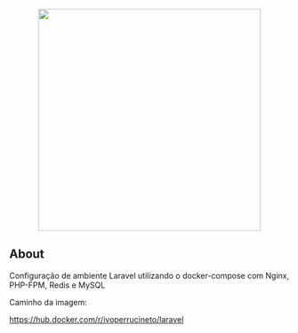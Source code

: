 <p align="center"><a href="https://laravel.com" target="_blank"><img src="https://raw.githubusercontent.com/laravel/art/master/logo-lockup/5%20SVG/2%20CMYK/1%20Full%20Color/laravel-logolockup-cmyk-red.svg" width="400"></a></p>

## About

Configuração de ambiente Laravel utilizando o docker-compose com Nginx, PHP-FPM, Redis e MySQL

Caminho da imagem:

https://hub.docker.com/r/ivoperrucineto/laravel